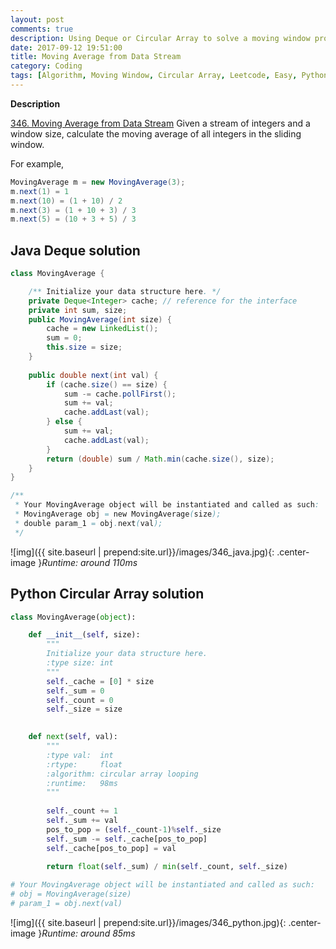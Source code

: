 ```yaml
---
layout: post
comments: true
description: Using Deque or Circular Array to solve a moving window problem.
date: 2017-09-12 19:51:00
title: Moving Average from Data Stream
category: Coding
tags: [Algorithm, Moving Window, Circular Array, Leetcode, Easy, Python, Java]
---
```


**Description**

[346. Moving Average from Data Stream](https://leetcode.com/problems/moving-average-from-data-stream/description/)
Given a stream of integers and a window size, calculate the moving average of all integers in the sliding window.

For example,
```java
MovingAverage m = new MovingAverage(3);
m.next(1) = 1
m.next(10) = (1 + 10) / 2
m.next(3) = (1 + 10 + 3) / 3
m.next(5) = (10 + 3 + 5) / 3
```


## Java Deque solution
```java
class MovingAverage {

    /** Initialize your data structure here. */
    private Deque<Integer> cache; // reference for the interface
    private int sum, size;
    public MovingAverage(int size) {
        cache = new LinkedList(); 
        sum = 0;
        this.size = size;
    }
    
    public double next(int val) {
        if (cache.size() == size) {
            sum -= cache.pollFirst();
            sum += val;
            cache.addLast(val);
        } else {
            sum += val;
            cache.addLast(val);
        }
        return (double) sum / Math.min(cache.size(), size);
    }
}

/**
 * Your MovingAverage object will be instantiated and called as such:
 * MovingAverage obj = new MovingAverage(size);
 * double param_1 = obj.next(val);
 */
```
![img]({{ site.baseurl | prepend:site.url}}/images/346_java.jpg){: .center-image }*Runtime: around 110ms*

## Python Circular Array solution
```python
class MovingAverage(object):

    def __init__(self, size):
        """
        Initialize your data structure here.
        :type size: int
        """
        self._cache = [0] * size
        self._sum = 0
        self._count = 0
        self._size = size
        

    def next(self, val):
        """
        :type val:  int
        :rtype:     float
        :algorithm: circular array looping
        :runtime:   98ms
        """
        
        self._count += 1
        self._sum += val
        pos_to_pop = (self._count-1)%self._size
        self._sum -= self._cache[pos_to_pop]
        self._cache[pos_to_pop] = val
        
        return float(self._sum) / min(self._count, self._size)

# Your MovingAverage object will be instantiated and called as such:
# obj = MovingAverage(size)
# param_1 = obj.next(val)
```
![img]({{ site.baseurl | prepend:site.url}}/images/346_python.jpg){: .center-image }*Runtime: around 85ms*



